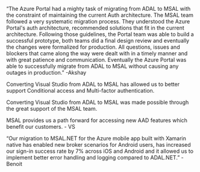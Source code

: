 “The Azure Portal had a mighty task of migrating from ADAL to MSAL with the constraint of maintaining the current Auth architecture. The MSAL team followed a very systematic migration process. They understood the Azure Portal's auth architecture, recommended solutions that fit in the current architecture. Following those guidelines, the Portal team was able to build a successful prototype, both teams did a final design review and eventually the changes were formalized for production. All questions, issues and blockers that came along the way were dealt with in a timely manner and with great patience and communication. Eventually the Azure Portal was able to successfully migrate from ADAL to MSAL without causing any outages in production.” -Akshay

Converting Visual Studio from ADAL to MSAL has allowed us to better support Conditional access and Multi-factor authentication.

Converting Visual Studio from ADAL to MSAL was made possible through the great support of the MSAL team.

MSAL provides us a path forward for accessing new AAD features which benefit our customers. - VS


“Our migration to MSAL.NET for the Azure mobile app built with Xamarin native has enabled new broker scenarios for Android users, has increased our sign-in success rate by 7% across iOS and Android and it allowed us to implement better error handling and logging compared to ADAL.NET.” - Benoit